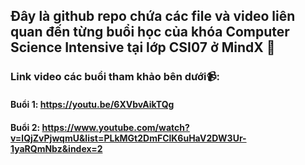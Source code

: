 ## Đây là github repo chứa các file và video liên quan đến từng buổi học của khóa Computer Science Intensive tại lớp CSI07 ở MindX 📖
### Link video các buổi tham khảo bên dưới📹:
#### Buổi 1: https://youtu.be/6XVbvAikTQg
#### Buổi 2: https://www.youtube.com/watch?v=lQjZvPjwqmU&list=PLkMGt2DmFClK6uHaV2DW3Ur-1yaRQmNbz&index=2
